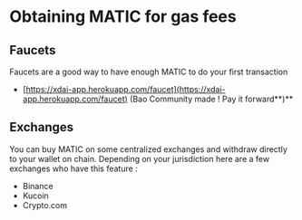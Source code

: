 # Obtaining MATIC for gas fees

## Faucets

Faucets are a good way to have enough MATIC to do your first transaction

* &#x20;[https://xdai-app.herokuapp.com/faucet](https://xdai-app.herokuapp.com/faucet) (Bao Community made ! Pay it forward**)**

## Exchanges

You can buy MATIC on some centralized exchanges and withdraw directly to your wallet on chain. Depending on your jurisdiction here are a few exchanges who have this feature :

* Binance
* Kucoin
* Crypto.com
